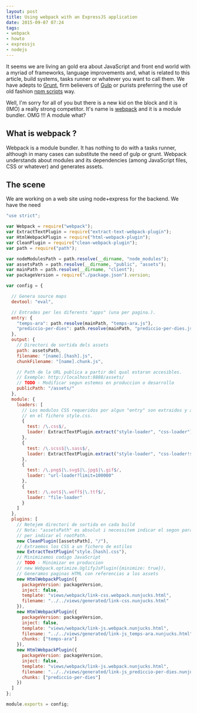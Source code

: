```yaml
---
layout: post
title: Using webpack with an ExpressJS application
date: 2015-09-07 07:24
tags:
- webpack
- howto
- expressjs
- nodejs
---
```


It seems we are living an gold era about JavaScript and front end world with a myriad of frameworks, language improvements and, what is related to this article, build systems, tasks runner or whatever you want to call them.
We have adepts to [Grunt](http://gruntjs.com/), firm believers of [Gulp](http://gulpjs.com/) or purists preferring the use of old fashion [npm scripts](https://docs.npmjs.com/misc/scripts) way.

Well, I'm sorry for all of you but there is a new kid on the block and it is (IMO) a really strong competitor. It's name is [webpack](http://webpack.github.io/) and it is a module bundler. OMG !!! A module what?

## What is webpack ?

Webpack is a module bundler. It has nothing to do with a tasks runner, although in many cases can substitute the need of gulp or grunt. Webpack understands about modules and its dependencies (among JavaScript files, CSS or whatever) and generates assets.



## The scene

We are working on a web site using node+express for the backend. We have the need  









```javascript
"use strict";

var Webpack = require("webpack");
var ExtractTextPlugin = require("extract-text-webpack-plugin");
var HtmlWebpackPlugin = require("html-webpack-plugin");
var CleanPlugin = require("clean-webpack-plugin");
var path = require("path");

var nodeModulesPath = path.resolve(__dirname, "node_modules");
var assetsPath = path.resolve(__dirname, "public", "assets");
var mainPath = path.resolve(__dirname, "client");
var packageVersion = require("./package.json").version;

var config = {

  // Genera source maps
  devtool: "eval",

  // Entrades per les diferents "apps" (una per pagina.).
  entry: {
    "temps-ara": path.resolve(mainPath, "temps-ara.js"),
    "prediccio-per-dies": path.resolve(mainPath, "prediccio-per-dies.js")
  },
  output: {
    // Directori de sortida dels assets
    path: assetsPath,
    filename: "[name].[hash].js",
    chunkFilename: "[name].chunk.js",

    // Path de la URL publica a partir del qual estaran accesibles.
    // Exemple: http://localhost:8888/assets/
    // TODO - Modificar segun estemos en produccion o desarrollo
    publicPath: "/assets/"
  },
  module: {
    loaders: [
      // Los modulos CSS requeridos por algun "entry" son extraidos y almacenados
      // en el fichero style.css.
      {
        test: /\.css$/,
        loader: ExtractTextPlugin.extract("style-loader", "css-loader")
      },
      {
        test: /\.scss$|\.sass$/,
        loader: ExtractTextPlugin.extract("style-loader", "css-loader!sass-loader")
      },
      {
        test: /\.png$|\.svg$|\.jpg$|\.gif$/,
        loader: "url-loader?limit=100000"
      },
      {
        test: /\.eot$|\.woff$|\.ttf$/,
        loader: "file-loader"
      }
    ]
  },
  plugins: [
    // Netejem directori de sortida en cada build
    // Nota: "assetsPath" es absolut i necessitem indicar el segon parameter "context"
    // per indicar el rootPath.
    new CleanPlugin([assetsPath], "/"),
    // Extraemos los CSS a un fichero de estilos
    new ExtractTextPlugin("style.[hash].css"),
    // Minimizamos codigo JavaScript
    // TODO - Minimizar en produccion
    // new Webpack.optimize.UglifyJsPlugin({minimize: true}),
    // Generamos paginas HTML con referencias a los assets
    new HtmlWebpackPlugin({
      packageVersion: packageVersion,
      inject: false,
      template: "views/webpack/link-css.webpack.nunjucks.html",
      filename: "../../views/generated/link-css.nunjucks.html"
    }),
    new HtmlWebpackPlugin({
      packageVersion: packageVersion,
      inject: false,
      template: "views/webpack/link-js.webpack.nunjucks.html",
      filename: "../../views/generated/link-js_temps-ara.nunjucks.html",
      chunks: ["temps-ara"]
    }),
    new HtmlWebpackPlugin({
      packageVersion: packageVersion,
      inject: false,
      template: "views/webpack/link-js.webpack.nunjucks.html",
      filename: "../../views/generated/link-js_prediccio-per-dies.nunjucks.html",
      chunks: ["prediccio-per-dies"]
    })
  ]
};

module.exports = config;
```

